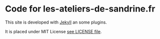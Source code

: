 # Code for les-ateliers-de-sandrine.fr

This site is developed with [Jekyll](http://jekyllrb.com/) an some plugins.

It is placed under MIT License [see LICENSE file](LICENSE.md).
